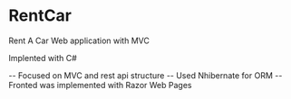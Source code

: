 # RentCar
Rent A Car Web application with MVC

Implented with C#

-- Focused on MVC and rest api structure
-- Used Nhibernate for ORM
-- Fronted was implemented with Razor Web Pages
